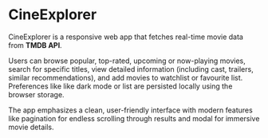 # CineExplorer
CineExplorer is a responsive web app that fetches real-time movie data from **TMDB API**.

Users can browse popular, top-rated, upcoming or now-playing movies, search for specific titles, view detailed information (including cast, trailers, similar recommendations), and add movies to watchlist or favourite list. Preferences like like dark mode or list are persisted locally using the browser storage.

The app emphasizes a clean, user-friendly interface with modern features like pagination for endless scrolling through results and modal for immersive movie details.

